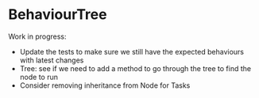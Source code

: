 # BehaviourTree
Work in progress:
- Update the tests to make sure we still have the expected behaviours with latest changes
- Tree: see if we need to add a method to go through the tree to find the node to run
- Consider removing inheritance from Node for Tasks
